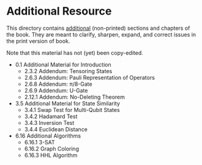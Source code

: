 # Additional Resource

This directory contains [additional](additional_chapters.pdf) (non-printed) sections and chapters
of the book. They are meant to clarify, sharpen, expand, and correct
issues in the print version of book.

Note that this material has not (yet) been copy-edited.

*  0.1 Additional Material for Introduction
   *  2.3.2 Addendum: Tensoring States
   *  2.6.3 Addendum: Pauli Representation of Operators
   *  2.6.8 Addendum: π/8-Gate
   *  2.6.9 Addendum: U-Gate
   *  2.12.1 Addendum: No-Deleting Theorem
*  3.5 Additional Material for State Similarity
   *  3.4.1 Swap Test for Multi-Qubit States
   *  3.4.2 Hadamard Test
   *  3.4.3 Inversion Test
   *  3.4.4 Euclidean Distance
*  6.16 Additional Algorithms
   *  6.16.1 3-SAT
   *  6.16.2 Graph Coloring
   *  6.16.3 HHL Algorithm 


